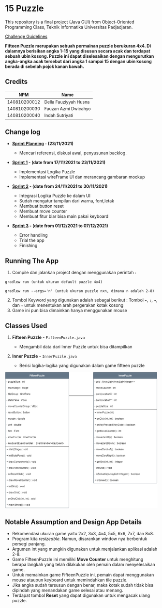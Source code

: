 # 15 Puzzle

This repository is a final project (Java GUI) from Object-Oriented Programming Class, Teknik Informatika Universitas Padjadjaran. 

[Challenge Guidelines](challenge-guideline.md)

**Fifteen Puzzle merupakan sebuah permainan puzzle berukuran 4x4. Di dalamnya berisikan angka 1-15 yang disusun secara acak dan terdapat sebuah ubin kosong. Puzzle ini dapat diselesaikan dengan mengurutkan angka-angka acak tersebut dari angka 1 sampai 15 dengan ubin kosong berada di sebelah pojok kanan bawah.**

## Credits
| NPM           | Name        |
| ------------- |-------------|
| 140810200012  | Della Fauziyyah Husna |
| 140810200030  | Fauzan Azmi Dwicahyo |
| 140810200040  | Indah Sutriyati |

## Change log
- **[Sprint Planning](changelog/sprint-planning.md) - (23/11/2021)** 
   - Mencari referensi, diskusi awal, penyusunan backlog.

- **[Sprint 1](changelog/sprint-1.md) - (date from 17/11/2021 to 23/11/2021)** 
   - Implementasi Logika Puzzle 
   - Implementasi wireFrame UI dan merancang gambaran mockup 

- **[Sprint 2](changelog/sprint-2.md) - (date from 24/11/2021 to 30/11/2021)** 
   - Integrasi Logika Puzzle ke dalam UI
   - Sudah mengatur tampilan dari warna, font,letak
   - Membuat button reset
   - Membuat move counter
   - Membuat fitur biar bisa main pakai keyboard
   
- **[Sprint 3](changelog/sprint-3.md) - (date from 01/12/2021 to 07/12/2021)** 
   - Error handling 
   - Trial the app
   - Finishing

## Running The App

1. Compile dan jalankan project dengan menggunakan perintah :

 ```
 gradlew run (untuk ukuran default puzzle 4x4)
 ```
 
 ```
 gradlew run --args='n' (untuk ukuran puzzle nxn, dimana n adalah 2-8)
 ```
2. Tombol Keyword yang digunakan adalah sebagai berikut :
   Tombol `←`, `↓`, `→`, dan `↑` untuk menentukan arah pergerakan kotak kosong
3. Game ini pun bisa dimainkan hanya menggunakan mouse

## Classes Used

1. **Fifteen Puzzle** - `FifteenPuzzle.java`
   - Mengambil data dari Inner Puzzle untuk bisa ditampilkan
      
2. **Inner Puzzle** - `InnerPuzzle.java`
   - Berisi logika-logika yang digunakan dalam game fifteen puzzle
   

![](UML_15Puzzle.png)

## Notable Assumption and Design App Details

- Rekomendasi ukuran game yaitu 2x2, 3x3, 4x4, 5x5, 6x6, 7x7, dan 8x8.
- Program kita _resizeable_. Namun, disarankan window nya berbentuk persegi panjang.
- Argumen int yang mungkin digunakan untuk menjalankan aplikasi adalah 2-8.
- Game FifteenPuzzle ini memiliki **Move Counter** untuk menghitung berapa langkah yang telah dilakukan oleh pemain dalam menyelesaikan game.
- Untuk memainkan game FifteenPuzzle ini, pemain dapat menggunakan mouse ataupun keyboard untuk memindahkan tile puzzle.
- Jika angka sudah tersusun dengan benar, maka kotak sudah tidak bisa dipindah yang menandakan game selesai atau menang.
- Terdapat tombol **Reset** yang dapat digunakan untuk mengacak ulang puzzle.
